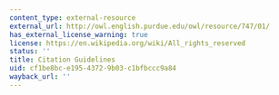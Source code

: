 ```yaml
---
content_type: external-resource
external_url: http://owl.english.purdue.edu/owl/resource/747/01/
has_external_license_warning: true
license: https://en.wikipedia.org/wiki/All_rights_reserved
status: ''
title: Citation Guidelines
uid: cf1be8bc-e195-4372-9b03-c1bfbccc9a84
wayback_url: ''
---
```

